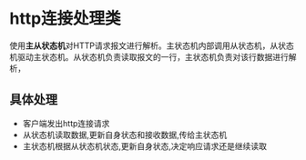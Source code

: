 # http连接处理类

使用**主从状态机**对HTTP请求报文进行解析。主状态机内部调用从状态机，从状态机驱动主状态机。从状态机负责读取报文的一行，主状态机负责对该行数据进行解析，

## 具体处理
* 客户端发出http连接请求
* 从状态机读取数据,更新自身状态和接收数据,传给主状态机
* 主状态机根据从状态机状态,更新自身状态,决定响应请求还是继续读取